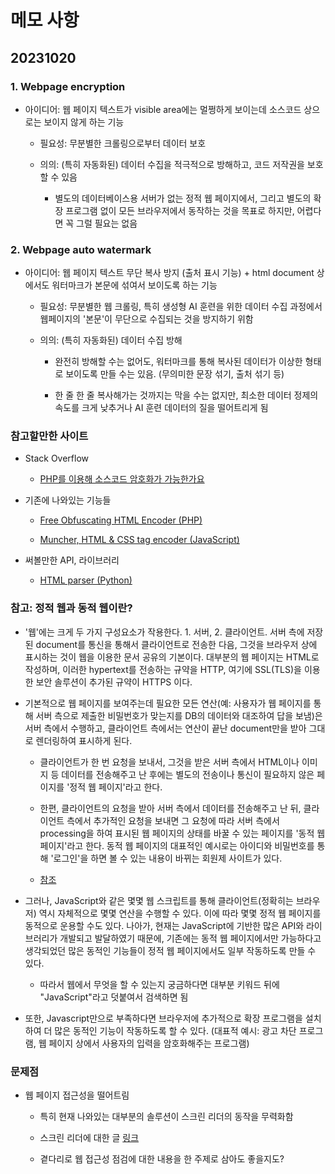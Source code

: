 # 메모 사항

## 20231020

### 1. Webpage encryption

- 아이디어: 웹 페이지 텍스트가 visible area에는 멀쩡하게 보이는데 소스코드 상으로는 보이지 않게 하는 기능

  - 필요성: 무분별한 크롤링으로부터 데이터 보호

  - 의의: (특히 자동화된) 데이터 수집을 적극적으로 방해하고, 코드 저작권을 보호할 수 있음

    - 별도의 데이터베이스용 서버가 없는 정적 웹 페이지에서, 그리고 별도의 확장 프로그램 없이 모든 브라우저에서 동작하는 것을 목표로 하지만, 어렵다면 꼭 그럴 필요는 없음

### 2. Webpage auto watermark

- 아이디어: 웹 페이지 텍스트 무단 복사 방지 (출처 표시 기능) + html document 상에서도 워터마크가 본문에 섞여서 보이도록 하는 기능

  - 필요성: 무분별한 웹 크롤링, 특히 생성형 AI 훈련을 위한 데이터 수집 과정에서 웹페이지의 '본문'이 무단으로 수집되는 것을 방지하기 위함

  - 의의: (특히 자동화된) 데이터 수집 방해

    - 완전히 방해할 수는 없어도, 워터마크를 통해 복사된 데이터가 이상한 형태로 보이도록 만들 수는 있음. (무의미한 문장 섞기, 출처 섞기 등)

    - 한 줄 한 줄 복사해가는 것까지는 막을 수는 없지만, 최소한 데이터 정제의 속도를 크게 낮추거나 AI 훈련 데이터의 질을 떨어트리게 됨

### 참고할만한 사이트

- Stack Overflow

  - [PHP를 이용해 소스코드 암호화가 가능한가요](https://stackoverflow.com/questions/2834455/how-to-encrypt-html-source-code-output-using-php)

- 기존에 나와있는 기능들

  - [Free Obfuscating HTML Encoder (PHP)](https://www.ioncube.com/html_encoder.php)

  - [Muncher, HTML & CSS tag encoder (JavaScript)](https://github.com/ccampbell/html-muncher)

- 써볼만한 API, 라이브러리

  - [HTML parser (Python)](https://docs.python.org/ko/3/library/html.parser.html)

### 참고: 정적 웹과 동적 웹이란?

- '웹'에는 크게 두 가지 구성요소가 작용한다. 1. 서버, 2. 클라이언트. 서버 측에 저장된 document를 통신을 통해서 클라이언트로 전송한 다음, 그것을 브라우저 상에 표시하는 것이 웹을 이용한 문서 공유의 기본이다. 대부분의 웹 페이지는 HTML로 작성하며, 이러한 hypertext를 전송하는 규약을 HTTP, 여기에 SSL(TLS)을 이용한 보안 솔루션이 추가된 규약이 HTTPS 이다.

- 기본적으로 웹 페이지를 보여주는데 필요한 모든 연산(예: 사용자가 웹 페이지를 통해 서버 측으로 제출한 비밀번호가 맞는지를 DB의 데이터와 대조하여 답을 보냄)은 서버 측에서 수행하고, 클라이언트 측에서는 연산이 끝난 document만을 받아 그대로 렌더링하여 표시하게 된다.

  - 클라이언트가 한 번 요청을 보내서, 그것을 받은 서버 측에서 HTML이나 이미지 등 데이터를 전송해주고 난 후에는 별도의 전송이나 통신이 필요하지 않은 페이지를 '정적 웹 페이지'라고 한다.

  - 한편, 클라이언트의 요청을 받아 서버 측에서 데이터를 전송해주고 난 뒤, 클라이언트 측에서 추가적인 요청을 보내면 그 요청에 따라 서버 측에서 processing을 하여 표시된 웹 페이지의 상태를 바꿀 수 있는 페이지를 '동적 웹 페이지'라고 한다. 동적 웹 페이지의 대표적인 예시로는 아이디와 비밀번호를 통해 '로그인'을 하면 볼 수 있는 내용이 바뀌는 회원제 사이트가 있다.

  - [참조](https://velog.io/@dyunge_100/WEB-정적-웹-페이지와-동적-웹-페이지)

- 그러나, JavaScript와 같은 몇몇 웹 스크립트를 통해 클라이언트(정확히는 브라우저) 역시 자체적으로 몇몇 연산을 수행할 수 있다. 이에 따라 몇몇 정적 웹 페이지를 동적으로 운용할 수도 있다. 나아가, 현재는 JavaScript에 기반한 많은 API와 라이브러리가 개발되고 발달하였기 때문에, 기존에는 동적 웹 페이지에서만 가능하다고 생각되었던 많은 동적인 기능들이 정적 웹 페이지에서도 일부 작동하도록 만들 수 있다.

  - 따라서 웹에서 무엇을 할 수 있는지 궁금하다면 대부분 키워드 뒤에 "JavaScript"라고 덧붙여서 검색하면 됨

- 또한, Javascript만으로 부족하다면 브라우저에 추가적으로 확장 프로그램을 설치하여 더 많은 동적인 기능이 작동하도록 할 수 있다. (대표적 예시: 광고 차단 프로그램, 웹 페이지 상에서 사용자의 입력을 암호화해주는 프로그램)


### 문제점

- 웹 페이지 접근성을 떨어트림

  - 특히 현재 나와있는 대부분의 솔루션이 스크린 리더의 동작을 무력화함

  - 스크린 리더에 대한 글 [링크](https://codingpark.tistory.com/47)

  - 곁다리로 웹 접근성 점검에 대한 내용을 한 주제로 삼아도 좋을지도?